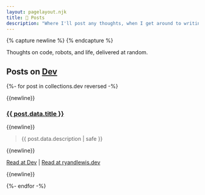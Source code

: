 ```yaml
---
layout: pagelayout.njk
title: 📝 Posts
description: "Where I'll post any thoughts, when I get around to writing them."
---
```


{% capture newline %}
{% endcapture %}

Thoughts on code, robots, and life, delivered at random.

## Posts on [Dev](https://dev.to)

{%- for post in collections.dev reversed -%}

{{newline}}

### [{{ post.data.title }}]( {{post.data.externalurl}} )

{{newline}}

> {{ post.data.description | safe }}

{{newline}}

[Read at Dev]({{post.data.externalurl}}) | [Read at ryandlewis.dev]({{post.url}})

{{newline}}

{%- endfor -%}
